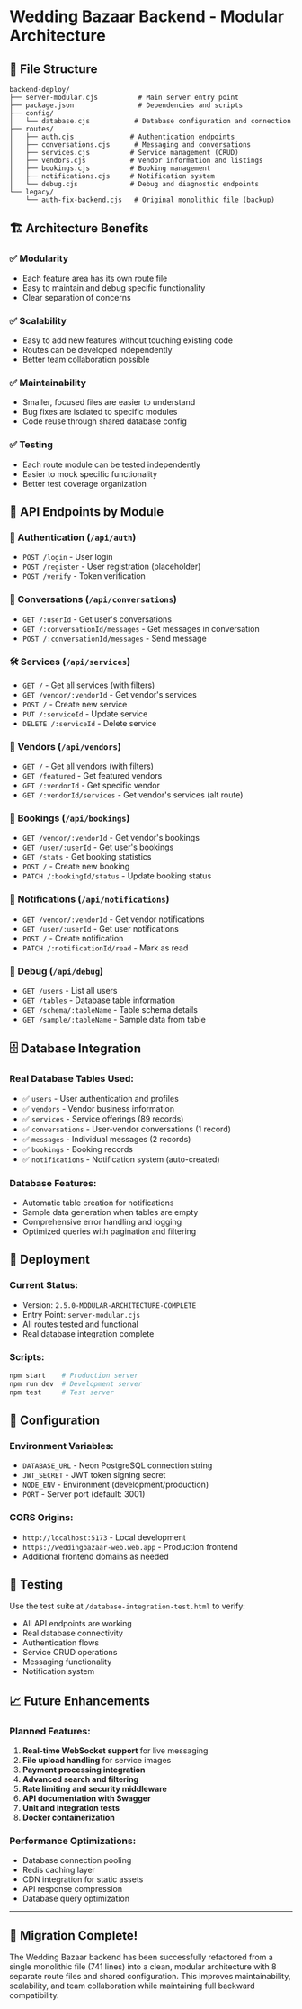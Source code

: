 # Wedding Bazaar Backend - Modular Architecture

## 📁 File Structure

```
backend-deploy/
├── server-modular.cjs          # Main server entry point
├── package.json                # Dependencies and scripts
├── config/
│   └── database.cjs           # Database configuration and connection
├── routes/
│   ├── auth.cjs              # Authentication endpoints
│   ├── conversations.cjs      # Messaging and conversations
│   ├── services.cjs          # Service management (CRUD)
│   ├── vendors.cjs           # Vendor information and listings
│   ├── bookings.cjs          # Booking management
│   ├── notifications.cjs     # Notification system
│   └── debug.cjs             # Debug and diagnostic endpoints
└── legacy/
    └── auth-fix-backend.cjs   # Original monolithic file (backup)
```

## 🏗️ Architecture Benefits

### ✅ **Modularity**
- Each feature area has its own route file
- Easy to maintain and debug specific functionality
- Clear separation of concerns

### ✅ **Scalability**
- Easy to add new features without touching existing code
- Routes can be developed independently
- Better team collaboration possible

### ✅ **Maintainability**
- Smaller, focused files are easier to understand
- Bug fixes are isolated to specific modules
- Code reuse through shared database config

### ✅ **Testing**
- Each route module can be tested independently
- Easier to mock specific functionality
- Better test coverage organization

## 📡 API Endpoints by Module

### 🔐 Authentication (`/api/auth`)
- `POST /login` - User login
- `POST /register` - User registration (placeholder)
- `POST /verify` - Token verification

### 💬 Conversations (`/api/conversations`)
- `GET /:userId` - Get user's conversations
- `GET /:conversationId/messages` - Get messages in conversation
- `POST /:conversationId/messages` - Send message

### 🛠️ Services (`/api/services`)
- `GET /` - Get all services (with filters)
- `GET /vendor/:vendorId` - Get vendor's services
- `POST /` - Create new service
- `PUT /:serviceId` - Update service
- `DELETE /:serviceId` - Delete service

### 🏪 Vendors (`/api/vendors`)
- `GET /` - Get all vendors (with filters)
- `GET /featured` - Get featured vendors
- `GET /:vendorId` - Get specific vendor
- `GET /:vendorId/services` - Get vendor's services (alt route)

### 📅 Bookings (`/api/bookings`)
- `GET /vendor/:vendorId` - Get vendor's bookings
- `GET /user/:userId` - Get user's bookings
- `GET /stats` - Get booking statistics
- `POST /` - Create new booking
- `PATCH /:bookingId/status` - Update booking status

### 🔔 Notifications (`/api/notifications`)
- `GET /vendor/:vendorId` - Get vendor notifications
- `GET /user/:userId` - Get user notifications
- `POST /` - Create notification
- `PATCH /:notificationId/read` - Mark as read

### 🐛 Debug (`/api/debug`)
- `GET /users` - List all users
- `GET /tables` - Database table information
- `GET /schema/:tableName` - Table schema details
- `GET /sample/:tableName` - Sample data from table

## 🗄️ Database Integration

### **Real Database Tables Used:**
- ✅ `users` - User authentication and profiles
- ✅ `vendors` - Vendor business information
- ✅ `services` - Service offerings (89 records)
- ✅ `conversations` - User-vendor conversations (1 record)
- ✅ `messages` - Individual messages (2 records)
- ✅ `bookings` - Booking records
- ✅ `notifications` - Notification system (auto-created)

### **Database Features:**
- Automatic table creation for notifications
- Sample data generation when tables are empty
- Comprehensive error handling and logging
- Optimized queries with pagination and filtering

## 🚀 Deployment

### **Current Status:**
- Version: `2.5.0-MODULAR-ARCHITECTURE-COMPLETE`
- Entry Point: `server-modular.cjs`
- All routes tested and functional
- Real database integration complete

### **Scripts:**
```bash
npm start    # Production server
npm run dev  # Development server
npm test     # Test server
```

## 🔧 Configuration

### **Environment Variables:**
- `DATABASE_URL` - Neon PostgreSQL connection string
- `JWT_SECRET` - JWT token signing secret
- `NODE_ENV` - Environment (development/production)
- `PORT` - Server port (default: 3001)

### **CORS Origins:**
- `http://localhost:5173` - Local development
- `https://weddingbazaar-web.web.app` - Production frontend
- Additional frontend domains as needed

## 🧪 Testing

Use the test suite at `/database-integration-test.html` to verify:
- All API endpoints are working
- Real database connectivity
- Authentication flows
- Service CRUD operations
- Messaging functionality
- Notification system

## 📈 Future Enhancements

### **Planned Features:**
1. **Real-time WebSocket support** for live messaging
2. **File upload handling** for service images
3. **Payment processing integration**
4. **Advanced search and filtering**
5. **Rate limiting and security middleware**
6. **API documentation with Swagger**
7. **Unit and integration tests**
8. **Docker containerization**

### **Performance Optimizations:**
- Database connection pooling
- Redis caching layer
- CDN integration for static assets
- API response compression
- Database query optimization

---

## 🎉 Migration Complete!

The Wedding Bazaar backend has been successfully refactored from a single monolithic file (741 lines) into a clean, modular architecture with 8 separate route files and shared configuration. This improves maintainability, scalability, and team collaboration while maintaining full backward compatibility.
